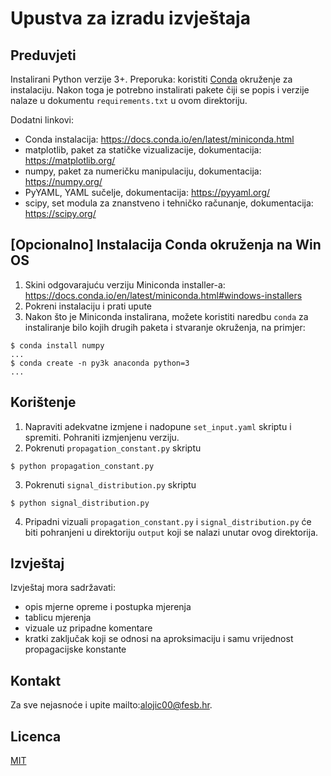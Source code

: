 # Upustva za izradu izvještaja


## Preduvjeti

Instalirani Python verzije 3+.
Preporuka: koristiti [Conda](https://docs.conda.io/en/latest/) okruženje za instalaciju. Nakon toga je potrebno instalirati pakete čiji se popis i verzije nalaze u dokumentu `requirements.txt` u ovom direktoriju.

Dodatni linkovi:
- Conda instalacija: https://docs.conda.io/en/latest/miniconda.html
- matplotlib, paket za statičke vizualizacije, dokumentacija: https://matplotlib.org/
- numpy, paket za numeričku manipulaciju, dokumentacija: https://numpy.org/
- PyYAML, YAML sučelje, dokumentacija: https://pyyaml.org/
- scipy, set modula za znanstveno i tehničko računanje, dokumentacija: https://scipy.org/


## [Opcionalno] Instalacija Conda okruženja na Win OS

1. Skini odgovarajuću verziju Miniconda installer-a: https://docs.conda.io/en/latest/miniconda.html#windows-installers
2. Pokreni instalaciju i prati upute
3. Nakon što je Miniconda instalirana, možete koristiti naredbu `conda` za instaliranje bilo kojih drugih paketa i stvaranje okruženja, na primjer:
```shell
$ conda install numpy
...
$ conda create -n py3k anaconda python=3
...
```

## Korištenje
1. Napraviti adekvatne izmjene i nadopune `set_input.yaml` skriptu i spremiti. Pohraniti izmjenjenu verziju.
2. Pokrenuti `propagation_constant.py` skriptu
```shell
$ python propagation_constant.py
```
3. Pokrenuti `signal_distribution.py` skriptu
```shell
$ python signal_distribution.py
```
4. Pripadni vizuali `propagation_constant.py` i `signal_distribution.py` će biti pohranjeni u direktoriju `output` koji se nalazi unutar ovog direktorija.


## Izvještaj
Izvještaj mora sadržavati:
- opis mjerne opreme i postupka mjerenja
- tablicu mjerenja
- vizuale uz pripadne komentare
- kratki zaključak koji se odnosi na aproksimaciju i samu vrijednost propagacijske konstante


## Kontakt

Za sve nejasnoće i upite mailto:alojic00@fesb.hr.


## Licenca

[MIT](https://spdx.org/licenses/MIT.html)
